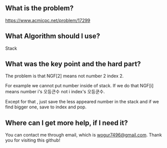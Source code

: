 ## What is the problem?

<https://www.acmicpc.net/problem/17299>

## What Algorithm should I use?

Stack

## What was the key point and the hard part?

The problem is that NGF[2] means not number 2  index 2.

For example we cannot put number inside of stack. If we do that NGF[i] means number i's 오등큰수 not i index's 오등쿤수.

Except for that , just save the less appeared number in the stack and if we find bigger one, save to index and pop. 

## Where can I get more help, if I need it?

You can contact me through email, which is wogur7496@gmail.com.
Thank you for visiting this github!

